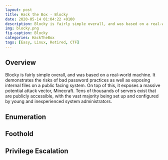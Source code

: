 ```yaml
---
layout: post
title: Hack the Box - Blocky
date: 2020-05-14 01:04:22 +0100
description: Blocky is fairly simple overall, and was based on a real-world machine. It demonstrates the risks of bad password practices as well as exposing internal files on a public facing system. On top of this, it exposes a massive potential attack vector, Minecraft. Tens of thousands of servers exist that are publicly accessible, with the vast majority being set up and configured by young and inexperienced system administrators.
img: blocky.png
fig-caption: Blocky
categories: HackTheBox
tags: [Easy, Linux, Retired, CTF]
---
```

## Overview
Blocky is fairly simple overall, and was based on a real-world machine. It demonstrates the risks of bad password practices as well as exposing internal files on a public facing system. On top of this, it exposes a massive potential attack vector, Minecraft. Tens of thousands of servers exist that are publicly accessible, with the vast majority being set up and configured by young and inexperienced system administrators.
## Enumeration

## Foothold

## Privilege Escalation

